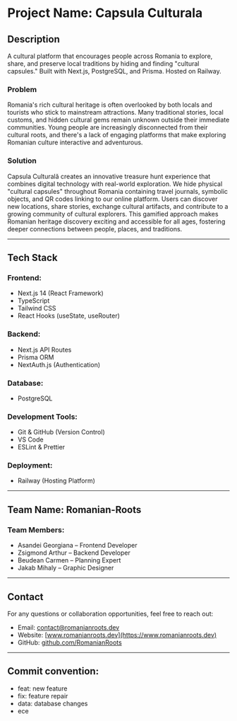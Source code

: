 # Project Name: Capsula Culturala

## Description

A cultural platform that encourages people across Romania to explore, share, and preserve local traditions by hiding and finding "cultural capsules." Built with Next.js, PostgreSQL, and Prisma. Hosted on Railway.

### Problem

Romania's rich cultural heritage is often overlooked by both locals and tourists who stick to mainstream attractions. Many traditional stories, local customs, and hidden cultural gems remain unknown outside their immediate communities. Young people are increasingly disconnected from their cultural roots, and there's a lack of engaging platforms that make exploring Romanian culture interactive and adventurous.

### Solution

Capsula Culturală creates an innovative treasure hunt experience that combines digital technology with real-world exploration. We hide physical "cultural capsules" throughout Romania containing travel journals, symbolic objects, and QR codes linking to our online platform. Users can discover new locations, share stories, exchange cultural artifacts, and contribute to a growing community of cultural explorers. This gamified approach makes Romanian heritage discovery exciting and accessible for all ages, fostering deeper connections between people, places, and traditions.

---

## Tech Stack

### Frontend:
- Next.js 14 (React Framework)
- TypeScript
- Tailwind CSS
- React Hooks (useState, useRouter)

### Backend:
- Next.js API Routes
- Prisma ORM
- NextAuth.js (Authentication)

### Database:
- PostgreSQL

### Development Tools:
- Git & GitHub (Version Control)
- VS Code
- ESLint & Prettier

### Deployment:
- Railway (Hosting Platform)

---

## Team Name: Romanian-Roots

### Team Members:
- Asandei Georgiana – Frontend Developer
- Zsigmond Arthur – Backend Developer
- Beudean Carmen – Planning Expert
- Jakab Mihaly – Graphic Designer

---

## Contact

For any questions or collaboration opportunities, feel free to reach out:

- Email: contact@romanianroots.dev
- Website: [www.romanianroots.dev](https://www.romanianroots.dev)
- GitHub: [github.com/RomanianRoots](https://github.com/RomanianRoots)

---

## Commit convention:

- feat: new feature
- fix: feature repair
- data: database changes
- ece